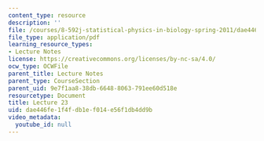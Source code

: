 ```yaml
---
content_type: resource
description: ''
file: /courses/8-592j-statistical-physics-in-biology-spring-2011/dae446fe1f4fdb1ef014e56f1db4dd9b_MIT8_592JS11_lec23.pdf
file_type: application/pdf
learning_resource_types:
- Lecture Notes
license: https://creativecommons.org/licenses/by-nc-sa/4.0/
ocw_type: OCWFile
parent_title: Lecture Notes
parent_type: CourseSection
parent_uid: 9e7f1aa8-38db-6648-8063-791ee60d518e
resourcetype: Document
title: Lecture 23
uid: dae446fe-1f4f-db1e-f014-e56f1db4dd9b
video_metadata:
  youtube_id: null
---
```

